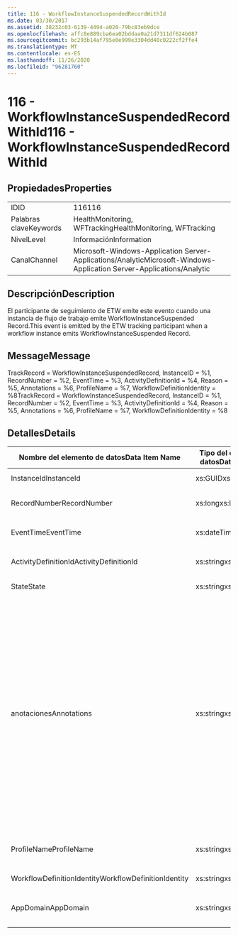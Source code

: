 ```yaml
---
title: 116 - WorkflowInstanceSuspendedRecordWithId
ms.date: 03/30/2017
ms.assetid: 38232c03-6139-4494-a020-79bc83eb9dce
ms.openlocfilehash: affc8e889cba6ea02bddaa0a21d7311df624b087
ms.sourcegitcommit: bc293b14af795e0e999e3304dd40c0222cf2ffe4
ms.translationtype: MT
ms.contentlocale: es-ES
ms.lasthandoff: 11/26/2020
ms.locfileid: "96281760"
---
```

# <a name="116---workflowinstancesuspendedrecordwithid"></a><span data-ttu-id="e2575-102">116 - WorkflowInstanceSuspendedRecordWithId</span><span class="sxs-lookup"><span data-stu-id="e2575-102">116 - WorkflowInstanceSuspendedRecordWithId</span></span>

## <a name="properties"></a><span data-ttu-id="e2575-103">Propiedades</span><span class="sxs-lookup"><span data-stu-id="e2575-103">Properties</span></span>  
  
|||  
|-|-|  
|<span data-ttu-id="e2575-104">ID</span><span class="sxs-lookup"><span data-stu-id="e2575-104">ID</span></span>|<span data-ttu-id="e2575-105">116</span><span class="sxs-lookup"><span data-stu-id="e2575-105">116</span></span>|  
|<span data-ttu-id="e2575-106">Palabras clave</span><span class="sxs-lookup"><span data-stu-id="e2575-106">Keywords</span></span>|<span data-ttu-id="e2575-107">HealthMonitoring, WFTracking</span><span class="sxs-lookup"><span data-stu-id="e2575-107">HealthMonitoring, WFTracking</span></span>|  
|<span data-ttu-id="e2575-108">Nivel</span><span class="sxs-lookup"><span data-stu-id="e2575-108">Level</span></span>|<span data-ttu-id="e2575-109">Información</span><span class="sxs-lookup"><span data-stu-id="e2575-109">Information</span></span>|  
|<span data-ttu-id="e2575-110">Canal</span><span class="sxs-lookup"><span data-stu-id="e2575-110">Channel</span></span>|<span data-ttu-id="e2575-111">Microsoft-Windows-Application Server-Applications/Analytic</span><span class="sxs-lookup"><span data-stu-id="e2575-111">Microsoft-Windows-Application Server-Applications/Analytic</span></span>|  
  
## <a name="description"></a><span data-ttu-id="e2575-112">Descripción</span><span class="sxs-lookup"><span data-stu-id="e2575-112">Description</span></span>  

 <span data-ttu-id="e2575-113">El participante de seguimiento de ETW emite este evento cuando una instancia de flujo de trabajo emite WorkflowInstanceSuspended Record.</span><span class="sxs-lookup"><span data-stu-id="e2575-113">This event is emitted by the ETW tracking participant when a workflow instance emits WorkflowInstanceSuspended Record.</span></span>  
  
## <a name="message"></a><span data-ttu-id="e2575-114">Message</span><span class="sxs-lookup"><span data-stu-id="e2575-114">Message</span></span>  

 <span data-ttu-id="e2575-115">TrackRecord = WorkflowInstanceSuspendedRecord, InstanceID = %1, RecordNumber = %2, EventTime = %3, ActivityDefinitionId = %4, Reason = %5, Annotations = %6, ProfileName = %7, WorkflowDefinitionIdentity = %8</span><span class="sxs-lookup"><span data-stu-id="e2575-115">TrackRecord = WorkflowInstanceSuspendedRecord, InstanceID = %1, RecordNumber = %2, EventTime = %3, ActivityDefinitionId = %4, Reason = %5, Annotations = %6, ProfileName = %7, WorkflowDefinitionIdentity = %8</span></span>  
  
## <a name="details"></a><span data-ttu-id="e2575-116">Detalles</span><span class="sxs-lookup"><span data-stu-id="e2575-116">Details</span></span>  
  
|<span data-ttu-id="e2575-117">Nombre del elemento de datos</span><span class="sxs-lookup"><span data-stu-id="e2575-117">Data Item Name</span></span>|<span data-ttu-id="e2575-118">Tipo del elemento de datos</span><span class="sxs-lookup"><span data-stu-id="e2575-118">Data Item Type</span></span>|<span data-ttu-id="e2575-119">Descripción</span><span class="sxs-lookup"><span data-stu-id="e2575-119">Description</span></span>|  
|--------------------|--------------------|-----------------|  
|<span data-ttu-id="e2575-120">InstanceId</span><span class="sxs-lookup"><span data-stu-id="e2575-120">InstanceId</span></span>|<span data-ttu-id="e2575-121">xs:GUID</span><span class="sxs-lookup"><span data-stu-id="e2575-121">xs:GUID</span></span>|<span data-ttu-id="e2575-122">El id. de instancia del flujo de trabajo.</span><span class="sxs-lookup"><span data-stu-id="e2575-122">The instance id for the workflow</span></span>|  
|<span data-ttu-id="e2575-123">RecordNumber</span><span class="sxs-lookup"><span data-stu-id="e2575-123">RecordNumber</span></span>|<span data-ttu-id="e2575-124">xs:long</span><span class="sxs-lookup"><span data-stu-id="e2575-124">xs:long</span></span>|<span data-ttu-id="e2575-125">El número de secuencia del registro emitido.</span><span class="sxs-lookup"><span data-stu-id="e2575-125">The sequence number of the emitted record</span></span>|  
|<span data-ttu-id="e2575-126">EventTime</span><span class="sxs-lookup"><span data-stu-id="e2575-126">EventTime</span></span>|<span data-ttu-id="e2575-127">xs:dateTime</span><span class="sxs-lookup"><span data-stu-id="e2575-127">xs:dateTime</span></span>|<span data-ttu-id="e2575-128">La hora en UTC cuando se emitió el evento.</span><span class="sxs-lookup"><span data-stu-id="e2575-128">The time in UTC when the event was emitted</span></span>|  
|<span data-ttu-id="e2575-129">ActivityDefinitionId</span><span class="sxs-lookup"><span data-stu-id="e2575-129">ActivityDefinitionId</span></span>|<span data-ttu-id="e2575-130">xs:string</span><span class="sxs-lookup"><span data-stu-id="e2575-130">xs:string</span></span>|<span data-ttu-id="e2575-131">El nombre de la actividad raíz del flujo de trabajo.</span><span class="sxs-lookup"><span data-stu-id="e2575-131">The name of the root activity in the workflow</span></span>|  
|<span data-ttu-id="e2575-132">State</span><span class="sxs-lookup"><span data-stu-id="e2575-132">State</span></span>|<span data-ttu-id="e2575-133">xs:string</span><span class="sxs-lookup"><span data-stu-id="e2575-133">xs:string</span></span>|<span data-ttu-id="e2575-134">El estado actual del flujo de trabajo.</span><span class="sxs-lookup"><span data-stu-id="e2575-134">The current state of the Workflow.</span></span>|  
|<span data-ttu-id="e2575-135">anotaciones</span><span class="sxs-lookup"><span data-stu-id="e2575-135">Annotations</span></span>|<span data-ttu-id="e2575-136">xs:string</span><span class="sxs-lookup"><span data-stu-id="e2575-136">xs:string</span></span>|<span data-ttu-id="e2575-137">Las anotaciones que se agregaron a este evento.</span><span class="sxs-lookup"><span data-stu-id="e2575-137">The annotations that were added to this event.</span></span> <span data-ttu-id="e2575-138">Los valores se almacenan en un elemento XML con el formato \<items> \< item name = "annotationName" type="System.String"> annotationValue \</item> \</items> .</span><span class="sxs-lookup"><span data-stu-id="e2575-138">The values are stored in an xml element in the format \<items>\< item name = "annotationName" type="System.String">annotationValue\</item>\</items>.</span></span> <span data-ttu-id="e2575-139">Si no se especifica ninguna anotación, la cadena contendrá \<items/> .</span><span class="sxs-lookup"><span data-stu-id="e2575-139">If no annotations are specified then the string contains \<items/>.</span></span> <span data-ttu-id="e2575-140">El tamaño del evento ETW está limitado por el tamaño de búfer de ETW o la carga útil máxima para un evento ETW.</span><span class="sxs-lookup"><span data-stu-id="e2575-140">The ETW event size is limited by the ETW buffer size or the max payload for an ETW event.</span></span> <span data-ttu-id="e2575-141">Si el tamaño del evento supera los límites de ETW, el evento se trunca quitando las anotaciones y reemplazando el valor de anotación por \<items> ... \</items> .</span><span class="sxs-lookup"><span data-stu-id="e2575-141">If the size of the event exceeds the ETW limits, then the event is truncated by dropping the annotations and replacing the annotation value with \<items>...\</items>.</span></span>|  
|<span data-ttu-id="e2575-142">ProfileName</span><span class="sxs-lookup"><span data-stu-id="e2575-142">ProfileName</span></span>|<span data-ttu-id="e2575-143">xs:string</span><span class="sxs-lookup"><span data-stu-id="e2575-143">xs:string</span></span>|<span data-ttu-id="e2575-144">El nombre o el perfil de seguimiento que dio como resultado que se emitiera este evento.</span><span class="sxs-lookup"><span data-stu-id="e2575-144">The name or the tracking profile that resulted in this event being emitted</span></span>|  
|<span data-ttu-id="e2575-145">WorkflowDefinitionIdentity</span><span class="sxs-lookup"><span data-stu-id="e2575-145">WorkflowDefinitionIdentity</span></span>|<span data-ttu-id="e2575-146">xs:string</span><span class="sxs-lookup"><span data-stu-id="e2575-146">xs:string</span></span>|<span data-ttu-id="e2575-147">Id. de definición de flujo de trabajo.</span><span class="sxs-lookup"><span data-stu-id="e2575-147">The workflow definition id</span></span>|  
|<span data-ttu-id="e2575-148">AppDomain</span><span class="sxs-lookup"><span data-stu-id="e2575-148">AppDomain</span></span>|<span data-ttu-id="e2575-149">xs:string</span><span class="sxs-lookup"><span data-stu-id="e2575-149">xs:string</span></span>|<span data-ttu-id="e2575-150">La cadena devuelta por AppDomain.CurrentDomain.FriendlyName.</span><span class="sxs-lookup"><span data-stu-id="e2575-150">The string returned by AppDomain.CurrentDomain.FriendlyName.</span></span>|
